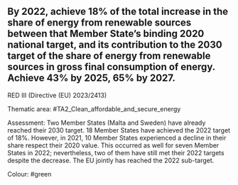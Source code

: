 ## By 2022, achieve 18% of the total increase in the share of energy from renewable sources between that Member State’s binding 2020 national target, and its contribution to the 2030 target of the share of energy from renewable sources in gross final consumption of energy. Achieve 43% by 2025, 65% by 2027.
RED III (Directive (EU) 2023/2413)

Thematic area: #TA2_Clean_affordable_and_secure_energy

Assessment: Two Member States (Malta and Sweden) have already reached their 2030 target. 18 Member States have achieved the 2022 target of 18%. However, in 2021, 10 Member States experienced a decline in their share respect their 2020 value. This occurred as well for seven Member States in 2022; nevertheless, two of them have still met their 2022 targets despite the decrease. The EU jointly has reached the 2022 sub-target.

Colour: #green